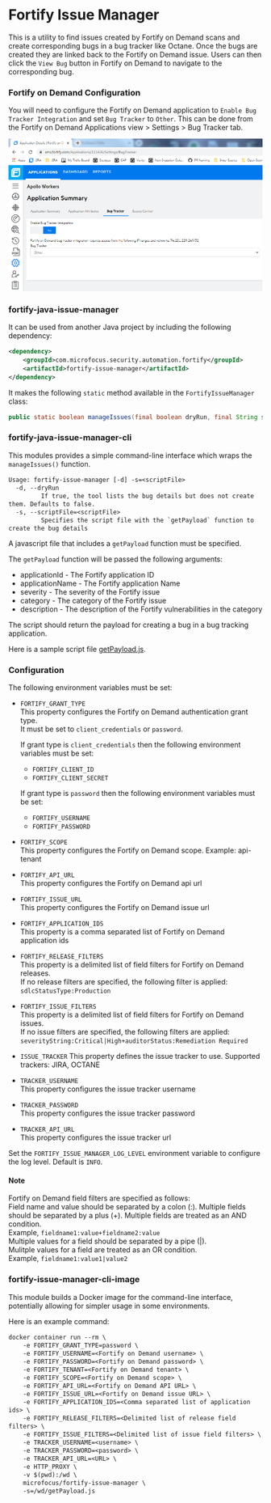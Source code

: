 # Fortify Issue Manager

This is a utility to find issues created by Fortify on Demand scans and create corresponding bugs in a bug tracker like Octane. Once the bugs are created they are linked back to the Fortify on Demand issue. Users can then click the `View Bug` button in Fortify on Demand to navigate to the corresponding bug.

### Fortify on Demand Configuration
You will need to configure the Fortify on Demand application to `Enable Bug Tracker Integration` and set `Bug Tracker` to `Other`. This can be done from the Fortify on Demand Applications view > Settings > Bug Tracker tab.

![Settings](images/FoDsettings.png)

### fortify-java-issue-manager

It can be used from another Java project by including the following dependency:

```xml
<dependency>
    <groupId>com.microfocus.security.automation.fortify</groupId>
    <artifactId>fortify-issue-manager</artifactId>
</dependency>
```

It makes the following `static` method available in the `FortifyIssueManager` class:

```java
public static boolean manageIssues(final boolean dryRun, final String scriptFile)
```

### fortify-java-issue-manager-cli

This modules provides a simple command-line interface which wraps the `manageIssues()` function.

    Usage: fortify-issue-manager [-d] -s=<scriptFile>
      -d, --dryRun
             If true, the tool lists the bug details but does not create them. Defaults to false.
      -s, --scriptFile=<scriptFile>
             Specifies the script file with the `getPayload` function to create the bug details

A javascript file that includes a `getPayload` function must be specified.

The `getPayload` function will be passed the following arguments:
- applicationId - The Fortify application ID
- applicationName - The Fortify application Name
- severity - The severity of the Fortify issue
- category - The category of the Fortify issue
- description - The description of the Fortify vulnerabilities in the category

The script should return the payload for creating a bug in a bug tracking application.  

Here is a sample script file [getPayload.js](./fortify-issue-manager/src/test/resources/getPayload.js).

### Configuration
The following environment variables must be set:
- `FORTIFY_GRANT_TYPE`  
    This property configures the Fortify on Demand authentication grant type.  
    It must be set to `client_credentials` or `password`.

    If grant type is `client_credentials` then the following environment variables must be set:
     - `FORTIFY_CLIENT_ID`
     - `FORTIFY_CLIENT_SECRET`

    If grant type is `password` then the following environment variables must be set:
     - `FORTIFY_USERNAME`
     - `FORTIFY_PASSWORD`

- `FORTIFY_SCOPE`  
    This property configures the Fortify on Demand scope. Example: api-tenant

- `FORTIFY_API_URL`  
    This property configures the Fortify on Demand api url

- `FORTIFY_ISSUE_URL`  
    This property configures the Fortify on Demand issue url

- `FORTIFY_APPLICATION_IDS`  
    This property is a comma separated list of Fortify on Demand application ids

- `FORTIFY_RELEASE_FILTERS`  
    This property is a delimited list of field filters for Fortify on Demand releases.  
    If no release filters are specified, the following filter is applied:  
    `sdlcStatusType:Production`

- `FORTIFY_ISSUE_FILTERS`  
    This property is a delimited list of field filters for Fortify on Demand issues.  
    If no issue filters are specified, the following filters are applied:  
    `severityString:Critical|High+auditorStatus:Remediation Required`
- `ISSUE_TRACKER`
    This property defines the issue tracker to use.
    Supported trackers: JIRA, OCTANE

- `TRACKER_USERNAME`  
    This property configures the issue tracker username

- `TRACKER_PASSWORD`  
    This property configures the issue tracker password

- `TRACKER_API_URL`  
    This property configures the issue tracker url

Set the `FORTIFY_ISSUE_MANAGER_LOG_LEVEL` environment variable to configure the log level. Default is `INFO`.

#### Note
Fortify on Demand field filters are specified as follows:  
Field name and value should be separated by a colon (:). Multiple fields should be separated by a plus (+). Multiple fields are treated as an AND condition.  
Example, `fieldname1:value+fieldname2:value`  
Multiple values for a field should be separated by a pipe (|).  
Mulitple values for a field are treated as an OR condition.  
Example, `fieldname1:value1|value2`

### fortify-issue-manager-cli-image
This module builds a Docker image for the command-line interface, potentially allowing for simpler usage in some environments.

Here is an example command:

```
docker container run --rm \
    -e FORTIFY_GRANT_TYPE=password \
    -e FORTIFY_USERNAME=<Fortify on Demand username> \
    -e FORTIFY_PASSWORD=<Fortify on Demand password> \
    -e FORTIFY_TENANT=<Fortify on Demand tenant> \
    -e FORTIFY_SCOPE=<Fortify on Demand scope> \
    -e FORTIFY_API_URL=<Fortify on Demand API URL> \
    -e FORTIFY_ISSUE_URL=<Fortify on Demand issue URL> \
    -e FORTIFY_APPLICATION_IDS=<Comma separated list of application ids> \
    -e FORTIFY_RELEASE_FILTERS=<Delimited list of release field filters> \
    -e FORTIFY_ISSUE_FILTERS=<Delimited list of issue field filters> \
    -e TRACKER_USERNAME=<username> \
    -e TRACKER_PASSWORD=<password> \
    -e TRACKER_API_URL=<URL> \
    -e HTTP_PROXY \
    -v $(pwd):/wd \
    microfocus/fortify-issue-manager \
    -s=/wd/getPayload.js
```

